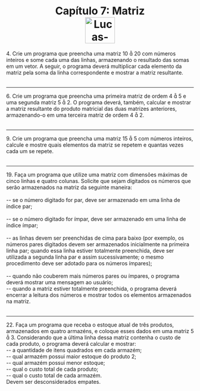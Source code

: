 <div align="center">
  <h1>  
    Capítulo 7: Matriz <br>
    <img align="center" alt="Lucas-Java" height="70" width="80" src="https://cdn.jsdelivr.net/gh/devicons/devicon/icons/java/java-original.svg" />
  </h1>
</div>
<p>
  4. Crie um programa que preencha uma matriz 10  20 com números inteiros e some cada uma das linhas,
  armazenando o resultado das somas em um vetor. A seguir, o programa deverá multiplicar cada
  elemento da matriz pela soma da linha correspondente e mostrar a matriz resultante. <br>
  <br>
  <hr>
  6. Crie um programa que preencha uma primeira matriz de ordem 4  5 e uma segunda matriz 5  2.
  O programa deverá, também, calcular e mostrar a matriz resultante do produto matricial das duas
  matrizes anteriores, armazenando-o em uma terceira matriz de ordem 4  2. <br>
  <br>
  <hr>
  9. Crie um programa que preencha uma matriz 15  5 com números inteiros, calcule e mostre quais 
  elementos da matriz se repetem e quantas vezes cada um se repete. <br>
  <br>
  <hr>
  19. Faça um programa que utilize uma matriz com dimensões máximas de cinco linhas e quatro colunas.
  Solicite que sejam digitados os números que serão armazenados na matriz da seguinte maneira: <br>
  <br>
  -- se o número digitado for par, deve ser armazenado em uma linha de índice par; <br>
  <br>
  -- se o número digitado for ímpar, deve ser armazenado em uma linha de índice ímpar; <br>
  <br>
  -- as linhas devem ser preenchidas de cima para baixo (por exemplo, os números pares digitados 
  devem ser armazenados inicialmente na primeira linha par; quando essa linha estiver totalmente
  preenchida, deve ser utilizada a segunda linha par e assim sucessivamente; o mesmo procedimento
  deve ser adotado para os números ímpares); <br>
  <br>
  -- quando não couberem mais números pares ou ímpares, o programa deverá mostrar uma mensagem
  ao usuário; <br>
  -- quando a matriz estiver totalmente preenchida, o programa deverá encerrar a leitura dos números
  e mostrar todos os elementos armazenados na matriz. <br>
  <br>
  <hr>
  22. Faça um programa que receba o estoque atual de três produtos, armazenados em quatro armazéns, e
  coloque esses dados em uma matriz 5  3. Considerando que a última linha dessa matriz contenha o
  custo de cada produto, o programa deverá calcular e mostrar: <br>
  -- a quantidade de itens quadrados em cada armazém; <br>
  -- qual armazém possui maior estoque do produto 2; <br>
  -- qual armazém possui menor estoque; <br>
  -- qual o custo total de cada produto; <br>
  -- qual o custo total de cada armazém. <br>
  Devem ser desconsiderados empates. <br>
  <br>
</p>
